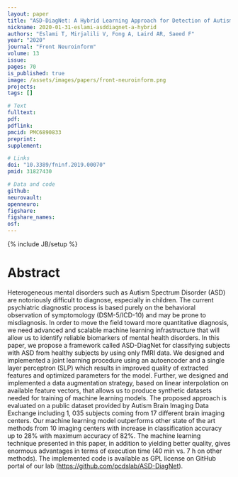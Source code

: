 ```yaml
---
layout: paper
title: "ASD-DiagNet: A Hybrid Learning Approach for Detection of Autism Spectrum Disorder Using fMRI Data"
nickname: 2020-01-31-eslami-asddiagnet-a-hybrid
authors: "Eslami T, Mirjalili V, Fong A, Laird AR, Saeed F"
year: "2020"
journal: "Front Neuroinform"
volume: 13
issue:
pages: 70
is_published: true
image: /assets/images/papers/front-neuroinform.png
projects:
tags: []

# Text
fulltext:
pdf:
pdflink:
pmcid: PMC6890833
preprint:
supplement:

# Links
doi: "10.3389/fninf.2019.00070"
pmid: 31827430

# Data and code
github:
neurovault:
openneuro:
figshare:
figshare_names:
osf:
---
```

{% include JB/setup %}

# Abstract

Heterogeneous mental disorders such as Autism Spectrum Disorder (ASD) are notoriously difficult to diagnose, especially in children. The current psychiatric diagnostic process is based purely on the behavioral observation of symptomology (DSM-5/ICD-10) and may be prone to misdiagnosis. In order to move the field toward more quantitative diagnosis, we need advanced and scalable machine learning infrastructure that will allow us to identify reliable biomarkers of mental health disorders. In this paper, we propose a framework called ASD-DiagNet for classifying subjects with ASD from healthy subjects by using only fMRI data. We designed and implemented a joint learning procedure using an autoencoder and a single layer perceptron (SLP) which results in improved quality of extracted features and optimized parameters for the model. Further, we designed and implemented a data augmentation strategy, based on linear interpolation on available feature vectors, that allows us to produce synthetic datasets needed for training of machine learning models. The proposed approach is evaluated on a public dataset provided by Autism Brain Imaging Data Exchange including 1, 035 subjects coming from 17 different brain imaging centers. Our machine learning model outperforms other state of the art methods from 10 imaging centers with increase in classification accuracy up to 28% with maximum accuracy of 82%. The machine learning technique presented in this paper, in addition to yielding better quality, gives enormous advantages in terms of execution time (40 min vs. 7 h on other methods). The implemented code is available as GPL license on GitHub portal of our lab (https://github.com/pcdslab/ASD-DiagNet).
